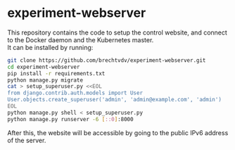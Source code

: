 # experiment-webserver
This repository contains the code to setup the control website, and connect to the Docker daemon and the Kubernetes master.  
It can be installed by running:
```bash
git clone https://github.com/brechtvdv/experiment-webserver.git
cd experiment-webserver
pip install -r requirements.txt
python manage.py migrate
cat > setup_superuser.py <<EOL
from django.contrib.auth.models import User
User.objects.create_superuser('admin', 'admin@example.com', 'admin')
EOL
python manage.py shell < setup_superuser.py
python manage.py runserver -6 [::0]:8000
```
After this, the website will be accessible by going to the public IPv6 address of the server.
